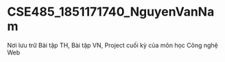 # CSE485_1851171740_NguyenVanNam
Nơi lưu trữ Bài tập TH, Bài tập VN, Project cuối kỳ của môn học Công nghệ Web
